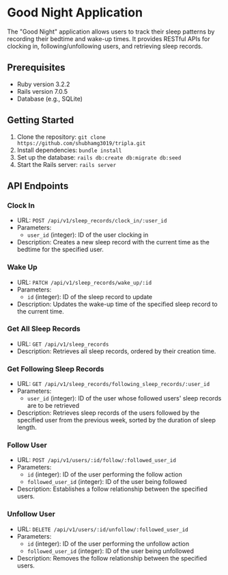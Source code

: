 # Good Night Application

The "Good Night" application allows users to track their sleep patterns by recording their bedtime and wake-up times. It provides RESTful APIs for clocking in, following/unfollowing users, and retrieving sleep records.

## Prerequisites

- Ruby version 3.2.2
- Rails version 7.0.5
- Database (e.g., SQLite)

## Getting Started

1. Clone the repository: `git clone https://github.com/shubhamg3019/tripla.git`
2. Install dependencies: `bundle install`
3. Set up the database: `rails db:create db:migrate db:seed`
4. Start the Rails server: `rails server`

## API Endpoints

### Clock In

- URL: `POST /api/v1/sleep_records/clock_in/:user_id`
- Parameters:
  - `user_id` (integer): ID of the user clocking in
- Description: Creates a new sleep record with the current time as the bedtime for the specified user.

### Wake Up

- URL: `PATCH /api/v1/sleep_records/wake_up/:id`
- Parameters:
  - `id` (integer): ID of the sleep record to update
- Description: Updates the wake-up time of the specified sleep record to the current time.

### Get All Sleep Records

- URL: `GET /api/v1/sleep_records`
- Description: Retrieves all sleep records, ordered by their creation time.

### Get Following Sleep Records

- URL: `GET /api/v1/sleep_records/following_sleep_records/:user_id`
- Parameters:
  - `user_id` (integer): ID of the user whose followed users' sleep records are to be retrieved
- Description: Retrieves sleep records of the users followed by the specified user from the previous week, sorted by the duration of sleep length.

### Follow User

- URL: `POST /api/v1/users/:id/follow/:followed_user_id`
- Parameters:
  - `id` (integer): ID of the user performing the follow action
  - `followed_user_id` (integer): ID of the user being followed
- Description: Establishes a follow relationship between the specified users.

### Unfollow User

- URL: `DELETE /api/v1/users/:id/unfollow/:followed_user_id`
- Parameters:
  - `id` (integer): ID of the user performing the unfollow action
  - `followed_user_id` (integer): ID of the user being unfollowed
- Description: Removes the follow relationship between the specified users.
